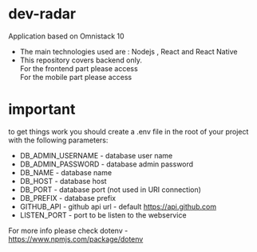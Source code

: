 # dev-radar
Application based on Omnistack 10 

- The main technologies used are : Nodejs , React and React Native
- This repository covers backend only. 
  <br> For the frontend part please access
  <br> For the mobile part please access

# important
to get things work you should create a .env file in the root of your project with the following parameters:

- DB_ADMIN_USERNAME - database user name
- DB_ADMIN_PASSWORD - database admin password
- DB_NAME - database name
- DB_HOST - database host
- DB_PORT - database port (not used in URI connection)
- DB_PREFIX - database prefix
- GITHUB_API - github api url - default https://api.github.com
- LISTEN_PORT - port to be listen to the webservice

For more info please check dotenv - https://www.npmjs.com/package/dotenv
